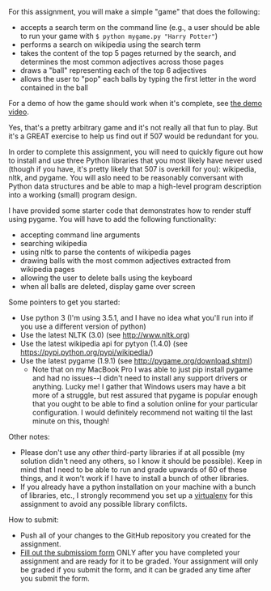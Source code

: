

For this assignment, you will make a simple "game" that does the following:
* accepts a search term on the command line (e.g., a user should be able to run your game with `$ python mygame.py "Harry Potter"`)
* performs a search on wikipedia using the search term
* takes the content of the top 5 pages returned by the search, and determines the most common adjectives across those pages
* draws a "ball" representing each of the top 6 adjectives
* allows the user to "pop" each balls by typing the first letter in the word contained in the ball

For a demo of how the game should work when it's complete, see [the demo video](https://www.youtube.com/watch?v=o7XdEKSpxEM).

Yes, that's a pretty arbitrary game and it's not really all that fun to play. But it's a GREAT exercise to help us find out if 507 would be redundant for you. 

In order to complete this assignment, you will need to quickly figure out how to install and use three Python libraries that you most likely have never used (though if you have, it's pretty likely that 507 is overkill for you): wikipedia, nltk, and pygame. You will aslo need to be reasonably conversant with Python data structures and be able to map a high-level program description into a working (small) program design.

I have provided some starter code that demonstrates how to render stuff using pygame. You will have to add the following functionality:

* accepting command line arguments
* searching wikipedia
* using nltk to parse the contents of wikipedia pages
* drawing balls with the most common adjectives extracted from wikipedia pages
* allowing the user to delete balls using the keyboard
* when all balls are deleted, display game over screen

Some pointers to get you started:
* Use python 3 (I'm using 3.5.1, and I have no idea what you'll run into if you use a different version of python)
* Use the latest NLTK (3.0) (see <http://www.nltk.org>)
* Use the latest wikipedia api for pytyon (1.4.0) (see <https://pypi.python.org/pypi/wikipedia/>)
* Use the latest pygame (1.9.1) (see <http://pygame.org/download.shtml>)
	* Note that on my MacBook Pro I was able to just pip install pygame and had no issues--I didn't need to install any support drivers or anything. Lucky me! I gather that Windows users may have a bit more of a struggle, but rest assured that pygame is popular enough that you ought to be able to find a solution online for your particular configuration. I would definitely recommend not waiting til the last minute on this, though!

Other notes:
* Please don't use any *other* third-party libraries if at all possible (my solution didn't need any others, so I know it should be possible). Keep in mind that I need to be able to run and grade upwards of 60 of these things, and it won't work if I have to install a bunch of other libraries.
* If you already have a python installation on your machine with a bunch of libraries, etc., I strongly recommend you set up a [virtualenv](https://virtualenv.pypa.io/en/stable/) for this assignment to avoid any possible library confilcts. 

How to submit:
* Push all of your changes to the GitHub repository you created for the assignment.
* [Fill out the submissiom form](https://docs.google.com/forms/d/e/1FAIpQLScWlx-pPS0mC7z1YGwRkzsnQvU2WjNPfBaTQbm-Uj2b-u857g/viewform) ONLY after you have completed your assignment and are ready for it to be graded. Your assignment will only be graded if you submit the form, and it can be graded any time after you submit the form.
